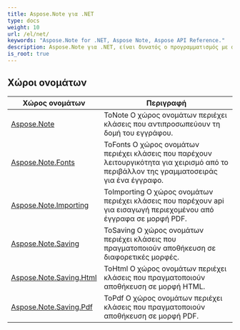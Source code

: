 ```yaml
---
title: Aspose.Note για .NET
type: docs
weight: 10
url: /el/net/
keywords: "Aspose.Note for .NET, Aspose Note, Aspose API Reference."
description: Aspose.Note για .NET, είναι δυνατός ο προγραμματισμός με αρχεία Microsoft OneNote χωρίς Microsoft Office Automation.
is_root: true
---
```


## Χώροι ονομάτων

| Χώρος ονομάτων | Περιγραφή |
| --- | --- |
| [Aspose.Note](./aspose.note/) | ΤοNote Ο χώρος ονομάτων περιέχει κλάσεις που αντιπροσωπεύουν τη δομή του εγγράφου. |
| [Aspose.Note.Fonts](./aspose.note.fonts/) | ΤοFonts Ο χώρος ονομάτων περιέχει κλάσεις που παρέχουν λειτουργικότητα για χειρισμό από το περιβάλλον της γραμματοσειράς για ένα έγγραφο. |
| [Aspose.Note.Importing](./aspose.note.importing/) | ΤοImporting Ο χώρος ονομάτων περιέχει κλάσεις που παρέχουν api για εισαγωγή περιεχομένου από έγγραφα σε μορφή PDF. |
| [Aspose.Note.Saving](./aspose.note.saving/) | ΤοSaving Ο χώρος ονομάτων περιέχει κλάσεις που πραγματοποιούν αποθήκευση σε διαφορετικές μορφές. |
| [Aspose.Note.Saving.Html](./aspose.note.saving.html/) | ΤοHtml Ο χώρος ονομάτων περιέχει κλάσεις που πραγματοποιούν αποθήκευση σε μορφή HTML. |
| [Aspose.Note.Saving.Pdf](./aspose.note.saving.pdf/) | ΤοPdf Ο χώρος ονομάτων περιέχει κλάσεις που πραγματοποιούν αποθήκευση σε μορφή PDF. |


